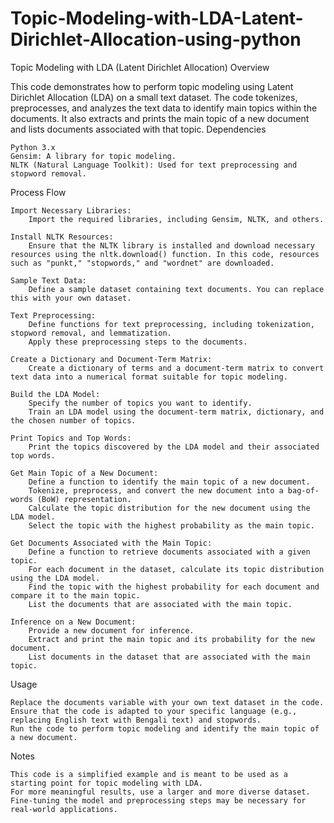 # Topic-Modeling-with-LDA-Latent-Dirichlet-Allocation-using-python

Topic Modeling with LDA (Latent Dirichlet Allocation)
Overview

This code demonstrates how to perform topic modeling using Latent Dirichlet Allocation (LDA) on a small text dataset. The code tokenizes, preprocesses, and analyzes the text data to identify main topics within the documents. It also extracts and prints the main topic of a new document and lists documents associated with that topic.
Dependencies

    Python 3.x
    Gensim: A library for topic modeling.
    NLTK (Natural Language Toolkit): Used for text preprocessing and stopword removal.

Process Flow

    Import Necessary Libraries:
        Import the required libraries, including Gensim, NLTK, and others.

    Install NLTK Resources:
        Ensure that the NLTK library is installed and download necessary resources using the nltk.download() function. In this code, resources such as "punkt," "stopwords," and "wordnet" are downloaded.

    Sample Text Data:
        Define a sample dataset containing text documents. You can replace this with your own dataset.

    Text Preprocessing:
        Define functions for text preprocessing, including tokenization, stopword removal, and lemmatization.
        Apply these preprocessing steps to the documents.

    Create a Dictionary and Document-Term Matrix:
        Create a dictionary of terms and a document-term matrix to convert text data into a numerical format suitable for topic modeling.

    Build the LDA Model:
        Specify the number of topics you want to identify.
        Train an LDA model using the document-term matrix, dictionary, and the chosen number of topics.

    Print Topics and Top Words:
        Print the topics discovered by the LDA model and their associated top words.

    Get Main Topic of a New Document:
        Define a function to identify the main topic of a new document.
        Tokenize, preprocess, and convert the new document into a bag-of-words (BoW) representation.
        Calculate the topic distribution for the new document using the LDA model.
        Select the topic with the highest probability as the main topic.

    Get Documents Associated with the Main Topic:
        Define a function to retrieve documents associated with a given topic.
        For each document in the dataset, calculate its topic distribution using the LDA model.
        Find the topic with the highest probability for each document and compare it to the main topic.
        List the documents that are associated with the main topic.

    Inference on a New Document:
        Provide a new document for inference.
        Extract and print the main topic and its probability for the new document.
        List documents in the dataset that are associated with the main topic.

Usage

    Replace the documents variable with your own text dataset in the code.
    Ensure that the code is adapted to your specific language (e.g., replacing English text with Bengali text) and stopwords.
    Run the code to perform topic modeling and identify the main topic of a new document.

Notes

    This code is a simplified example and is meant to be used as a starting point for topic modeling with LDA.
    For more meaningful results, use a larger and more diverse dataset.
    Fine-tuning the model and preprocessing steps may be necessary for real-world applications.

